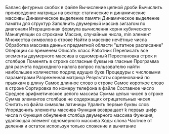 Баланс фигурных скобок в файле
Вычисление цепной дроби
Вычислить произведение матрицы на вектор: статические и динамические массивы
Динамическое выделение памяти
Динамическое выделение памяти для структур
Заполнить двумерный массив зигзагом по диагонали
Итерационная формула вычисления корня кубического
Манипуляции со строками
Массив, случайные числа, min элемент
Множества символов в строке
Найти в массиве нечётные числа
Обработка массива данных предметной области "штатное расписание"
Операции со временем
Описать класс Работник
Переписать все элементы двумерного массива в одномерный
Перестановка строк и столбцов
Поменять в строке согласные буквы на гласные
Программа для расчета подоходного налога
вопрос пользователю
найти наибольшее количество подряд идущих букв
Процедуры с числовыми параметрами
Разреженная матрица
Результаты соревнований по прыжкам в длину
Самое длинное слово в строке
Самое короткое слово в строке
Сортировка по номеру телефона в файле
Составное число
Среднее арифметическое целого массива
Сумма целых чисел в строке
Сумма элементов столбцов не содержащих отрицательных чисел
Считать из файла символы латиницы
Удалить первые буквы слов
Упорядочить элементы массива
Функция возвращает k первых цифр числа n
Функция обнуления столбца двумерного массива
Функция, удаляющая элемент одномерного массива
Ходы cлона
Частное от деления и остаток используя только сложение и вычитание
